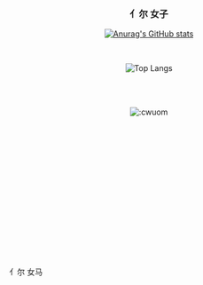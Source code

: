 <div align="center">
  
### 亻尔 女子

[![Anurag's GitHub stats](https://github-readme-stats.vercel.app/api?username=zhusun2024)](https://github.com/anuraghazra/github-readme-stats)

<br>

![Top Langs](https://github-readme-stats.vercel.app/api/top-langs/?username=zhusun2024&layout=compact)

<br>
<br>

![:cwuom](https://moe-counter.lxchapu.com/:zhusun2024?theme=moebooru)

</div>
<br>
<br>
<br>
<br>
<br>
<br>
<br>
<br>
<br>
<br>
<br>
<br>
<br>
<br>
<br>
亻尔 女马
